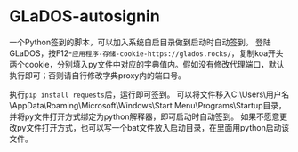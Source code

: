 # GLaDOS-autosignin
一个Python签到的脚本，可以加入系统自启目录做到启动时自动签到。
登陆GLaDOS，按F12-`应用程序-存储-cookie-https://glados.rocks/`，复制koa开头两个cookie，分别填入py文件中对应的字典值内。假如没有修改代理端口，默认执行即可；否则请自行修改字典proxy内的端口号。

执行`pip install requests`后，运行即可签到。
可以将文件移入C:\Users\用户名\AppData\Roaming\Microsoft\Windows\Start Menu\Programs\Startup目录，并将py文件打开方式绑定为python解释器，即可启动时自动签到。
如果不愿意更改py文件打开方式，也可以写一个bat文件放入启动目录，在里面用python启动该文件。
